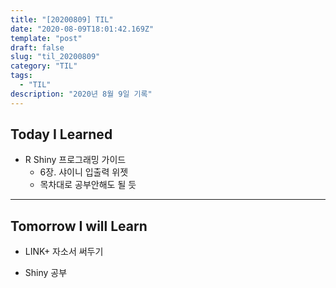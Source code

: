 ```yaml
---
title: "[20200809] TIL"
date: "2020-08-09T18:01:42.169Z"
template: "post"
draft: false
slug: "til_20200809"
category: "TIL"
tags:
  - "TIL"
description: "2020년 8월 9일 기록"
---
```


## Today I Learned

- R Shiny 프로그래밍 가이드
  - 6장. 샤이니 입출력 위젯
  - 목차대로 공부안해도 될 듯

<hr>

## Tomorrow I will Learn

- LINK+ 자소서 써두기

- Shiny 공부
